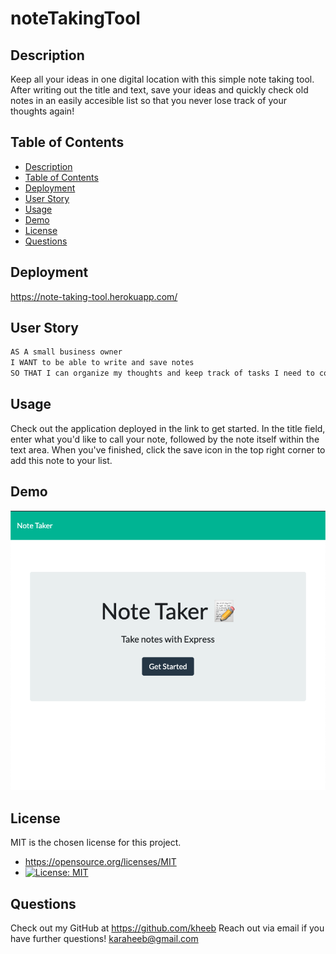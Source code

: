 # noteTakingTool

## Description
Keep all your ideas in one digital location with this simple note taking tool. After writing out the title and text, save your ideas and quickly check old notes in an easily accesible list so that you never lose track of your thoughts again!

## Table of Contents
 - [Description](#description)
 - [Table of Contents](#table-of-contents)
 - [Deployment](#deployment)
 - [User Story](#user-story)
 - [Usage](#usage)
 - [Demo](#demo)
 - [License](#license)
 - [Questions](#questions)

## Deployment
https://note-taking-tool.herokuapp.com/

## User Story
```md
AS A small business owner
I WANT to be able to write and save notes
SO THAT I can organize my thoughts and keep track of tasks I need to complete
```

## Usage
Check out the application deployed in the link to get started. In the title field, enter what you'd like to call your note, followed by the note itself within the text area. When you've finished, click the save icon in the top right corner to add this note to your list.

## Demo
![NoteTakingTool demo](./public/assets/demoPhoto.png)
  
## License
MIT is the chosen license for this project.
* https://opensource.org/licenses/MIT
* [![License: MIT](https://img.shields.io/badge/License-MIT-yellow.svg)](https://opensource.org/licenses/MIT)


## Questions
Check out my GitHub at https://github.com/kheeb
Reach out via email if you have further questions!
karaheeb@gmail.com
